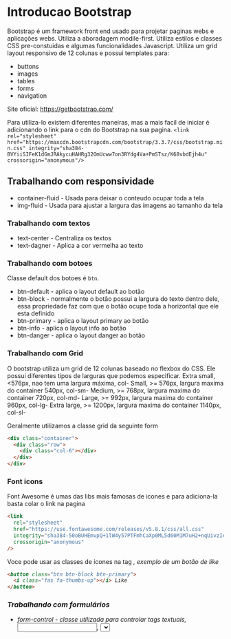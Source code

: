 # Introducao Bootstrap

Bootstrap é um framework front end usado para projetar paginas webs e aplicações webs.
Utiliza a aboradagem modile-first. Utiliza estilos e classes CSS pre-constuidas e algumas funcionalidades Javascript.
Utiliza um grid layout responsivo de 12 colunas e possui templates para:

- buttons
- images
- tables
- forms
- navigation

Site oficial: https://getbootstrap.com/

Para utiliza-lo existem diferentes maneiras, mas a mais facil de iniciar é adicionando o link para o cdn
do Bootstrap na sua pagina.
`<link rel="stylesheet" href="https://maxcdn.bootstrapcdn.com/bootstrap/3.3.7/css/bootstrap.min.css" integrity="sha384-BVYiiSIFeK1dGmJRAkycuHAHRg32OmUcww7on3RYdg4Va+PmSTsz/K68vbdEjh4u" crossorigin="anonymous"/>`

## Trabalhando com responsividade

- container-fluid - Usada para deixar o conteudo ocupar toda a tela
- img-fluid - Usada para ajustar a largura das imagens ao tamanho da tela

### Trabalhando com textos

- text-center - Centraliza os textos
- text-dagner - Aplica a cor vermelha ao texto

### Trabalhando com botoes

Classe default dos botoes é `btn`.

- btn-default - aplica o layout default ao botão
- btn-block - normalmente o botão possui a largura do texto dentro dele, essa propriedade faz com que o botão ocupe toda a horizontal que ele esta definido
- btn-primary - aplica o layout primary ao botão
- btn-info - aplica o layout info ao botão
- btn-danger - aplica o layout danger ao botão

### Trabalhando com Grid

O bootstrap utiliza um grid de 12 colunas baseado no flexbox do CSS.
Ele possui diferentes tipos de larguras que podemos especificar.
Extra small, <576px, nao tem uma largura máxima, col-
Small, >= 576px, largura maxima do container 540px, col-sm-
Medium, >= 768px, largura maxima do container 720px, col-md-
Large, >= 992px, largura maxima do container 960px, col-lg-
Extra large, >= 1200px, largura maxima do container 1140px, col-sl-

Geralmente utilizamos a classe grid da seguinte form

```html
<div class="container">
  <div class="row">
    <div class="col-6"></div>
  </div>
</div>
```

### Font icons

Font Awesome é umas das libs mais famosas de icones e para adiciona-la basta colar o link na pagina

```html
<link
  rel="stylesheet"
  href="https://use.fontawesome.com/releases/v5.8.1/css/all.css"
  integrity="sha384-50oBUHEmvpQ+1lW4y57PTFmhCaXp0ML5d60M1M7uH2+nqUivzIebhndOJK28anvf"
  crossorigin="anonymous"
/>
```

Voce pode usar as classes de icones na tag <i>, exemplo de um botão de like

```html
<button class="btn btn-block btn-primary">
  <i class="fas fa-thumbs-up"></i> Like
</button>
```

### Trabalhando com formulários

- form-control - classe utilizada para controlar tags textuais, <input>, <select>, <textarea>, aplica um width de 100%

### Construindo do 0

- crie uma pagina html e adicione o link do bootstrap na header
- crie um elemento h3 com o texto 'AceleraDev React'
- aplique ao h3 a classe text-primary e centralize com text-center
- envolva a h3 com uma div de classe container-fluid
- abaixo da h3 crie uma div row
- dentro da row, crie duas div de coluna de tamanho 6 extra small, col-6
- dentro de cada coluna crie uma div card
- crie um header com a classe card-header dentro de cada card e coloque o texto Inicio no primeiro e Fim no segundo
- crie a div card-body logo apos a div card-header em ambos os cards
- crie a div card-footer logo apos a div card-body somente no card Inicio
- crie 2 botoes dentro da card-footer
- primeiro botao com as classes btn btn-secondary e texto "Cancelar"
- primeiro botao com as classes btn btn-primary e texto "Adicionar"
- envolva os botoes numa div row e de um espaco entre eles com a classe justify-content-between
- dentro da div body do card inicio insira uma div card-title com o texto "Objetivos"
- logo apos a div card-title insira um form com a classe form-inline
- dentro do form crie uma div form-group
- dentro do form group crie uma label com a classe form-label e mr-4 para criar margem, Insira o texto "Objetivo"
- logo apos a label crie o input text com a classe form-control
- no card Fim, crie a uma table dentro da div body, e adciona a classe table a ela
- crie a thead dentro da table com a classe thead-dark
- insira dois header com a tag th, o primeiro com o texto Objetivo e o outro Data
- apos a thead crie a tbody e adicione linhas com dados fakes para ela
